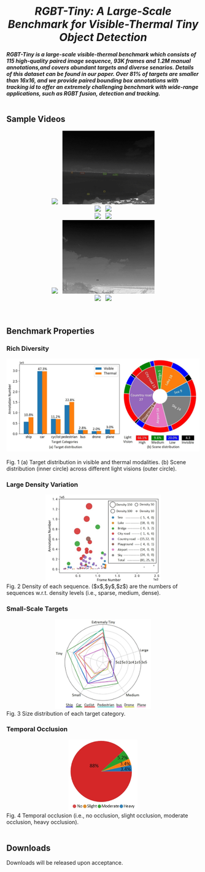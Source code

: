 
# *<center>RGBT-Tiny: A Large-Scale Benchmark for Visible-Thermal Tiny Object Detection</center>*

***RGBT-Tiny is a large-scale visible-thermal benchmark which consists of 115 high-quality paired image sequence, 93K frames and 1.2M manual annotations,and covers abundant targets and diverse senarios. Details of this dataset can be found in our paper. Over 81\% of targets are smaller than 16x16, and we provide paired bounding box annotations with tracking id to offer an extremely challenging benchmark with wide-range applications, such as RGBT fusion, detection and tracking.***<br><br>

## Sample Videos

<center class="half">
     <img src="pics/DJI_0028_5_00_gif.gif" width="240"/>&nbsp&nbsp&nbsp<img src="pics/DJI_0028_5_01_gif.gif" width="240"/>
 </center>

 <center class="half">
     <img src="pics/DJI_0067_2_00_gif.gif" width="240"/>&nbsp&nbsp&nbsp<img src="pics/DJI_0067_2_01_gif.gif" width="240"/>
 </center>

 <center class="half">
     <img src="pics/DJI_0075_3_00_gif.gif" width="240"/>&nbsp&nbsp&nbsp<img src="pics/DJI_0075_3_01_gif.gif" width="240"/>
 </center>

 <center class="half">
     <img src="pics/DJI_0101_2_00_gif.gif" width="240"/>&nbsp&nbsp&nbsp<img src="pics/DJI_0101_2_01_gif.gif" width="240"/>
 </center>

 <center class="half">
     <img src="pics/DJI_0229_2_00_gif.gif" width="240"/>&nbsp&nbsp&nbsp<img src="pics/DJI_0229_2_01_gif.gif" width="240"/>
 </center><br><br>

## Benchmark Properties

### Rich Diversity
<center><img src="pics/target_scene.jpg" width="512"/></center><br> 
Fig. 1 (a) Target distribution in visible and thermal modalities. (b) Scene distribution (inner circle) across different light visions (outer circle). 

### Large Density Variation
<center><img src="pics/density.jpg" width="300"/><br> </center>
Fig. 2 Density of each sequence. ($x$,$y$,$z$) are the numbers of sequences w.r.t. density levels (i.e., sparse, medium, dense).<br> 

### Small-Scale Targets
<center><img src="pics/scale.jpg" width="250"/><br></center>
Fig. 3 Size distribution of each target category.<br> 

### Temporal Occlusion
<center><img src="pics/occlusion.jpg" width="180"/><br></center>
Fig. 4 Temporal occlusion (i.e., no occlusion, slight occlusion, moderate occlusion, heavy occlusion).<br> <br> 

## Downloads
Downloads will be released upon acceptance.